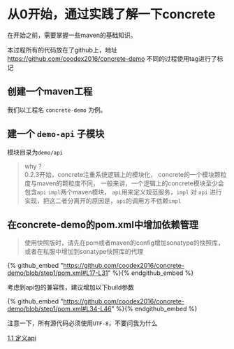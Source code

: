 # 从0开始，通过实践了解一下concrete

在开始之前，需要掌握一些maven的基础知识。

本过程所有的代码放在了github上，地址 https://github.com/coodex2016/concrete-demo 不同的过程使用tag进行了标记

## 创建一个maven工程

我们以工程名 `concrete-demo` 为例。

## 建一个 `demo-api` 子模块

模块目录为`demo/api`

> why ?  
> 0.2.3开始，concrete注重系统逻辑上的模块化，
> concrete的一个模块颗粒度与maven的颗粒度不同，
> 一般来讲，一个逻辑上的concrete模块至少会包含`api` `impl`两个maven模块，
> `api`用来定义规范服务，`impl` 对 `api` 进行实现，把这二者分离开的原因是，`api`的调用方不依赖`impl`

## 在concrete-demo的pom.xml中增加依赖管理

> 使用快照版时，请先在pom或者maven的config增加sonatype的快照库，或者在私服中增加到sonatype快照库的代理

{% github_embed "https://github.com/coodex2016/concrete-demo/blob/step1/pom.xml#L17-L31" %}{% endgithub_embed %}


考虑到api包的兼容性，建议增加以下build参数

{% github_embed "https://github.com/coodex2016/concrete-demo/blob/step1/pom.xml#L34-L46" %}{% endgithub_embed %}

注意一下，所有源代码必须使用`UTF-8`，不要问我为什么

[1.1 定义api](step1_1.md)